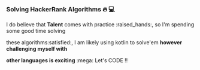 
### Solving HackerRank Algorithms :fire: :computer:

<p>I do believe that <b>Talent</b> comes with practice :raised_hands:, so I'm spending some good time solving</p>
<p>these algorithms:satisfied:, I am likely using kotlin to solve'em <b>however challenging myself with</b></P>
<p><b>other languages is exciting</b> :mega: Let's CODE !! </P>
